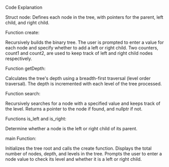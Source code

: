 Code Explanation

Struct node: Defines each node in the tree, with pointers for the parent, left child, and right child.

Function create:

Recursively builds the binary tree.
The user is prompted to enter a value for each node and specify whether to add a left or right child.
Two counters, count1 and count2, are used to keep track of left and right child nodes respectively.

Function getDepth:

Calculates the tree's depth using a breadth-first traversal (level order traversal).
The depth is incremented with each level of the tree processed.

Function search:

Recursively searches for a node with a specified value and keeps track of the level.
Returns a pointer to the node if found, and nullptr if not.

Functions is_left and is_right:

Determine whether a node is the left or right child of its parent.

main Function:

Initializes the tree root and calls the create function.
Displays the total number of nodes, depth, and levels in the tree.
Prompts the user to enter a node value to check its level and whether it is a left or right child.